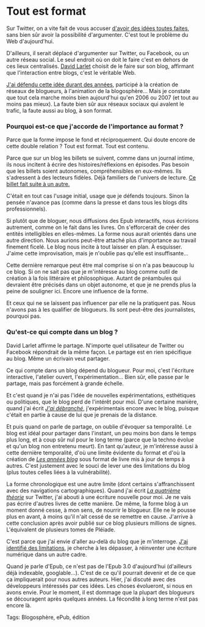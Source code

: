 # Tout est format

Sur Twitter, on a vite fait de vous accuser [d'avoir des idées toutes faites](https://twitter.com/davidbgk/status/293419601109348353), sans bien sûr avoir la possibilité d'argumenter. C'est tout le problème du Web d'aujourd'hui.

D'ailleurs, il serait déplacé d'argumenter sur Twitter, ou Facebook, ou un autre réseau social. Le seul endroit où on doit le faire c'est en dehors de ces lieux centralisés. [David Larlet](https://larlet.fr/david/blog/2013/blogs-epubs/) choisit de le faire sur son blog, affirmant que l'interaction entre blogs, c'est le véritable Web.

[J'ai défendu cette idée durant des années](http://blog.tcrouzet.com/tag/blogosphere/), participé à la création de réseaux de blogueurs, à l'animation de la blogosphère… Mais je constate que tout cela marche moins bien aujourd'hui qu'en 2006 ou 2007 (et tout au moins pas mieux). La faute bien sûr aux réseaux sociaux qui avalent le trafic, la faute aussi au blog, à son format.

### Pourquoi est-ce que j'accorde de l'importance au format ?

Parce que la forme impose le fond et réciproquement. Qui doute encore de cette double relation ? Tout est format. Tout est contenu.

Parce que sur un blog les billets se suivent, comme dans un journal intime, ils nous incitent à écrire des histoires/réflexions en épisodes. Pas besoin que les billets soient autonomes, compréhensibles en eux-mêmes. Ils s'adressent à des lecteurs fidèles. Déjà familiers de l'univers de lecture. [Ce billet fait suite à un autre.](http://blog.tcrouzet.com/2013/01/21/le-blog-une-pratique-depassee/)

C'était en tout cas l'usage initial, usage que je défends toujours. Sinon la pensée n'avance pas (comme dans la presse et dans tous les blogs dits professionnels).

Si plutôt que de bloguer, nous diffusions des Epub interactifs, nous écririons autrement, comme on le fait dans les livres. On s'efforcerait de créer des entités intelligibles en elles-mêmes. La forme nous aurait orientés dans une autre direction. Nous aurions peut-être attaché plus d'importance au travail finement ficelé. Le blog nous incite à tout laisser en plan. À esquisser. J'aime cette improvisation, mais je n'oublie pas qu'elle est insuffisante…

Cette dernière remarque peut être mal comprise si on n'a pas beaucoup lu ce blog. Si on ne sait pas que je m'intéresse au blog comme outil de création à la fois littéraire et philosophique. Autant de préambules qui devraient être précisés dans un objet autonome, et que je ne prends plus la peine de souligner ici. Encore une influence de la forme.

Et ceux qui ne se laissent pas influencer par elle ne la pratiquent pas. Nous n'avons pas à les qualifier de blogueurs. Ils sont peut-être des journalistes, pourquoi pas.

### Qu'est-ce qui compte dans un blog ?

David Larlet affirme le partage. N'importe quel utilisateur de Twitter ou Facebook répondrait de la même façon. Le partage est en rien spécifique au blog. Même un écrivain veut partager.

Ce qui compte dans un blog dépend du blogueur. Pour moi, c'est l'écriture interactive, l'atelier ouvert, l'expérimentation… Bien sûr, elle passe par le partage, mais pas forcément à grande échelle.

Et c'est quand je n'ai pas l'idée de nouvelles expérimentations, esthétiques ou politiques, que le blog perd de l'intérêt pour moi. D'une certaine manière, quand j'ai écrit [*J'ai débranché*](http://blog.tcrouzet.com/jai-debranche/), j'expérimentais encore avec le blog, puisque c'était en partie à cause de lui que je prenais de la distance.

Et puis quand on parle de partage, on oublie d'évoquer sa temporalité. Le blog est idéal pour partager dans l'instant, un peu moins bon dans le temps plus long, et à coup sûr nul pour le long terme (parce que la techno évolue et qu'un blog non entretenu meurt). En tant qu'auteur, je m'intéresse aussi à cette dernière temporalité, d'où une limite évidente du format et d'où la création de [*Les années blog*](http://blog.tcrouzet.com/les-annees-blog/) sous format de livre mis à jour de temps à autres. C'est justement avec le souci de lever une des limitations du blog (plus toutes celles liées à la vulnérabilité).

La forme chronologique est une autre limite (dont certains s'affranchissent avec des navigations cartographiques). Quand j'ai écrit [*La quatrième théorie*](http://blog.tcrouzet.com/la-quatrieme-theorie/) sur Twitter, j'ai abouti à une écriture nouvelle pour moi. Je ne vais pas écrire d'autres livres de cette manière. De même, la forme blog à un moment donné cesse, à mon sens, de nourrir le blogueur. Elle ne le pousse plus en avant, à moins qu'il n'ait cessé de se remettre en cause. J'arrive à cette conclusion après avoir publié sur ce blog plusieurs millions de signes. L'équivalent de plusieurs tomes de Pléiade.

C'est parce que j'ai envie d'aller au-delà du blog que je m'interroge. [J'ai identifié des limitations](http://blog.tcrouzet.com/2013/01/21/le-blog-une-pratique-depassee/), je cherche à les dépasser, à réinventer une écriture numérique dans un autre cadre.

Quand je parle d'Epub, ce n'est pas de l'Epub 3.0 d'aujourd'hui (d'ailleurs déjà indexable, googlable...). C'est de ce qu'il pourrait devenir et de ce que ça impliquerait pour nous autres auteurs. Hier, j'ai discuté avec des développeurs intéressés par ces idées. Les choses évolueront, si nous en avons envie. Pour le moment, il est dommage que la plupart des blogueurs se découragent après quelques années. La fécondité à long terme n'est pas encore là.

Tags: Blogosphère, ePub, édition